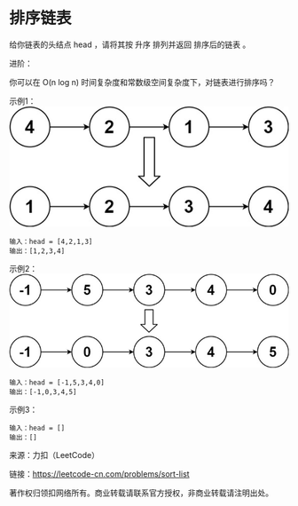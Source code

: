 # 排序链表

给你链表的头结点 head ，请将其按 升序 排列并返回 排序后的链表 。

进阶：

你可以在 O(n log n) 时间复杂度和常数级空间复杂度下，对链表进行排序吗？

示例1：
![img.png](img.png)
```text
输入：head = [4,2,1,3]
输出：[1,2,3,4]
```

示例2：
![img_1.png](img_1.png)
```text
输入：head = [-1,5,3,4,0]
输出：[-1,0,3,4,5]
```

示例3：
```text
输入：head = []
输出：[]
```

来源：力扣（LeetCode）

链接：https://leetcode-cn.com/problems/sort-list

著作权归领扣网络所有。商业转载请联系官方授权，非商业转载请注明出处。
